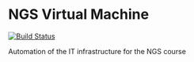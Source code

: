 # NGS Virtual Machine

[![Build Status](https://travis-ci.com/ngs-training/ngs-vm.svg?branch=master)](https://travis-ci.com/ngs-training/ngs-vm)

Automation of the IT infrastructure for the NGS course
